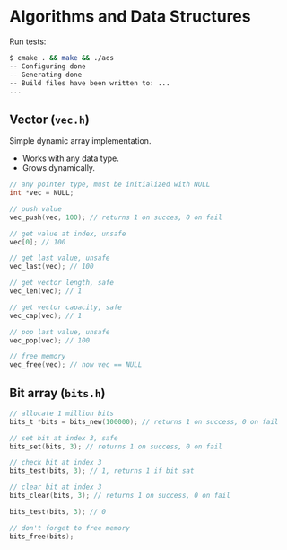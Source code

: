 # Algorithms and Data Structures

Run tests:

```bash
$ cmake . && make && ./ads
-- Configuring done
-- Generating done
-- Build files have been written to: ...
...
```

## Vector (`vec.h`)

Simple dynamic array implementation.

* Works with any data type.
* Grows dynamically.

```c
// any pointer type, must be initialized with NULL
int *vec = NULL;

// push value
vec_push(vec, 100); // returns 1 on succes, 0 on fail

// get value at index, unsafe
vec[0]; // 100

// get last value, unsafe
vec_last(vec); // 100

// get vector length, safe
vec_len(vec); // 1

// get vector capacity, safe
vec_cap(vec); // 1

// pop last value, unsafe
vec_pop(vec); // 100

// free memory
vec_free(vec); // now vec == NULL
```

## Bit array (`bits.h`)

```c
// allocate 1 million bits
bits_t *bits = bits_new(100000); // returns 1 on success, 0 on fail

// set bit at index 3, safe
bits_set(bits, 3); // returns 1 on success, 0 on fail

// check bit at index 3
bits_test(bits, 3); // 1, returns 1 if bit sat

// clear bit at index 3
bits_clear(bits, 3); // returns 1 on success, 0 on fail

bits_test(bits, 3); // 0

// don't forget to free memory
bits_free(bits);
```
